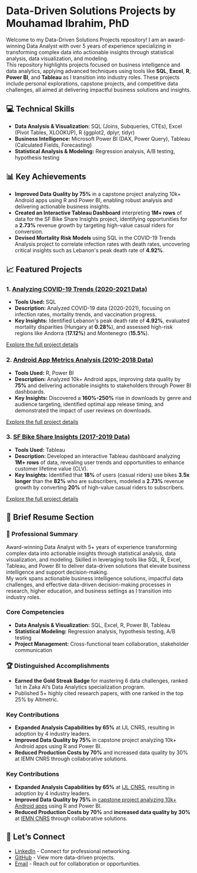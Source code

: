 # Data-Driven Solutions Projects by Mouhamad Ibrahim, PhD

Welcome to my Data-Driven Solutions Projects repository! I am an award-winning Data Analyst with over 5 years of experience specializing in transforming complex data into actionable insights through statistical analysis, data visualization, and modeling.  
This repository highlights projects focused on business intelligence and data analytics, applying advanced techniques using tools like **SQL**, **Excel**, **R**, **Power BI**, and **Tableau** as I transition into industry roles. These projects include personal explorations, capstone projects, and competitive data challenges, all aimed at delivering impactful business solutions and insights.

## 💻 Technical Skills

- **Data Analysis & Visualization:** SQL (Joins, Subqueries, CTEs), Excel (Pivot Tables, XLOOKUP), R (ggplot2, dplyr, tidyr)
- **Business Intelligence:** Microsoft Power BI (DAX, Power Query), Tableau (Calculated Fields, Forecasting)
- **Statistical Analysis & Modeling:** Regression analysis, A/B testing, hypothesis testing

## 📊 Key Achievements
- **Improved Data Quality by 75%** in a capstone project analyzing 10k+ Android apps using R and Power BI, enabling robust analysis and delivering actionable business insights.
- **Created an Interactive Tableau Dashboard** interpreting **1M+ rows** of data for the SF Bike Share Insights project, identifying opportunities for a **2.73%** revenue growth by targeting high-value casual riders for conversion.
- **Devised Mortality Risk Models** using SQL in the COVID-19 Trends Analysis project to correlate infection rates with death rates, uncovering critical insights such as Lebanon's peak death rate of **4.92%**.

## 📈 Featured Projects

### 1. [Analyzing COVID-19 Trends (2020-2021 Data)](Analyzing%20COVID-19%20Trends%20(2020-2021%20Data)/README.md)
- **Tools Used:** SQL
- **Description:** Analyzed COVID-19 data (2020-2021), focusing on infection rates, mortality trends, and vaccination progress. 
- **Key Insights:** Identified Lebanon's peak death rate of **4.92%**, evaluated mortality disparities (Hungary at **0.28%**), and assessed high-risk regions like Andorra (**17.12%**) and Montenegro (**15.5%**).

[Explore the full project details](Analyzing%20COVID-19%20Trends%20(2020-2021%20Data)/README.md)

### 2. [Android App Metrics Analysis (2010-2018 Data)](Android%20App%20Metrics%20Analysis%20(2010-2018%20Data)/README.md)
- **Tools Used:** R, Power BI
- **Description:** Analyzed 10k+ Android apps, improving data quality by **75%** and delivering actionable insights to stakeholders through Power BI dashboards.
- **Key Insights:** Discovered a **160%-250%** rise in downloads by genre and audience targeting, identified optimal app release timing, and demonstrated the impact of user reviews on downloads.

[Explore the full project details](Android%20App%20Metrics%20Analysis%20(2010-2018%20Data)/README.md)

### 3. [SF Bike Share Insights (2017-2019 Data)](SF%20Bike%20Share%20Insights%20(2017-2019%20Data)/README.md)
- **Tools Used:** Tableau
- **Description:** Developed an interactive Tableau dashboard analyzing **1M+ rows** of data, revealing user trends and opportunities to enhance customer lifetime value (CLV).
- **Key Insights:** Identified that **18%** of users (casual riders) use bikes **3.5x longer** than the **82%** who are subscribers, modeled a **2.73%** revenue growth by converting **20%** of high-value casual riders to subscribers.

[Explore the full project details](SF%20Bike%20Share%20Insights%20(2017-2019%20Data)/README.md)

## 👔 Brief Resume Section

### 📄 Professional Summary
Award-winning Data Analyst with 5+ years of experience transforming complex data into actionable insights through statistical analysis, data visualization, and modeling. Skilled in leveraging tools like SQL, R, Excel, Tableau, and Power BI to deliver data-driven solutions that elevate business intelligence and support decision-making.  
My work spans actionable business intelligence solutions, impactful data challenges, and effective data-driven decision-making processes in research, higher education, and business settings as I transition into industry roles.

### Core Competencies
- **Data Analysis & Visualization:** SQL, Excel, R, Power BI, Tableau
- **Statistical Modeling:** Regression analysis, hypothesis testing, A/B testing
- **Project Management:** Cross-functional team collaboration, stakeholder communication

### 🏆 Distinguished Accomplishments
- **Earned the Gold Streak Badge** for mastering 6 data challenges, ranked 1st in Zaka AI’s Data Analytics specialization program.
- Published 5+ highly cited research papers, with one ranked in the top 25% by Altmetric.

### Key Contributions
- **Expanded Analysis Capabilities by 65%** at IJL CNRS, resulting in adoption by 4 industry leaders.
- **Improved Data Quality by 75%** in capstone project analyzing 10k+ Android apps using R and Power BI.
- **Reduced Production Costs by 70%** and increased data quality by 30% at IEMN CNRS through collaborative solutions.

### Key Contributions
- **Expanded Analysis Capabilities by 65%** at [IJL CNRS](https://github.com/yourusername/Analytics-Research-Projects#phd-research-bioimpedance-modeling-and-sensor-optimization), resulting in adoption by 4 industry leaders.
- **Improved Data Quality by 75%** in [capstone project analyzing 10k+ Android apps](Android%20App%20Metrics%20Analysis%20(2010-2018%20Data)/README.md) using R and Power BI.
- **Reduced Production Costs by 70%** and **increased data quality by 30%** at [IEMN CNRS](https://github.com/yourusername/Analytics-Research-Projects#post-doc-research) through collaborative solutions.

## 🤝 Let’s Connect
- [LinkedIn](https://www.linkedin.com/in/mouhamaadibrahim) - Connect for professional networking.
- [GitHub](https://github.com/mouhamaadibrahim) - View more data-driven projects.
- [Email](mailto:mouhamaad.ibrahim@gmail.com) - Reach out for collaboration or opportunities.
